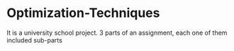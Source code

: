 # Optimization-Techniques
It is a university school project. 3 parts of an assignment, each one of them included sub-parts
